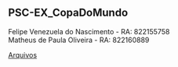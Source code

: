 ## PSC-EX_CopaDoMundo

Felipe Venezuela do Nascimento - RA: 822155758
<br>
Matheus de Paula Oliveira - RA: 822160889

[Arquivos](/src)
